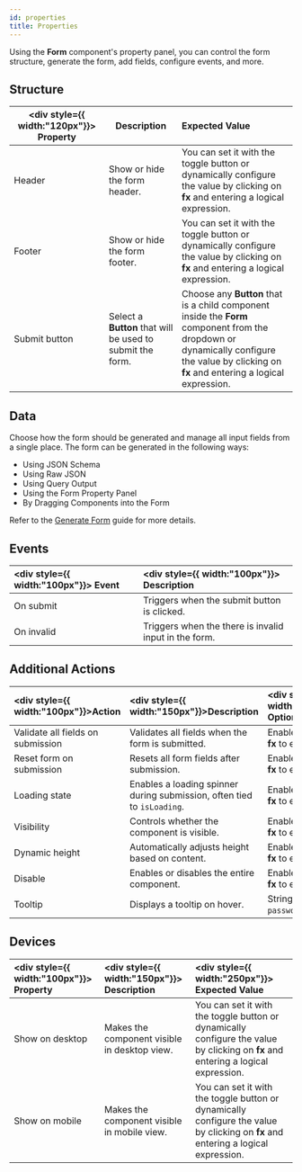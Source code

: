 ```yaml
---
id: properties
title: Properties
---
```


Using the **Form** component's property panel, you can control the form structure, generate the form, add fields, configure events, and more.

## Structure

| <div style={{ width:"120px"}}> Property </div> | Description | Expected Value |
|----------|-------------|:---------------|
| Header | Show or hide the form header. | You can set it with the toggle button or dynamically configure the value by clicking on **fx** and entering a logical expression. |
| Footer | Show or hide the form footer. | You can set it with the toggle button or dynamically configure the value by clicking on **fx** and entering a logical expression. |
| Submit button | Select a **Button** that will be used to submit the form. | Choose any **Button** that is a child component inside the **Form** component from the dropdown or dynamically configure the value by clicking on **fx** and entering a logical expression. |

## Data

Choose how the form should be generated and manage all input fields from a single place. The form can be generated in the following ways:
- Using JSON Schema
- Using Raw JSON
- Using Query Output
- Using the Form Property Panel
- By Dragging Components into the Form

Refer to the [Generate Form](/docs/widgets/form/form) guide for more details.

## Events

| <div style={{ width:"100px"}}> Event </div> | <div style={{ width:"100px"}}> Description </div> |
|:------------|:-----------------|
| On submit  | Triggers when the submit button is clicked. |
| On invalid | Triggers when the there is invalid input in the form.  |

## Additional Actions

| <div style={{ width:"100px"}}>Action</div> | <div style={{ width:"150px"}}>Description</div> | <div style={{ width:"250px"}}>Configuration Options</div> |
|:------------------|:------------|:------------------------------|
| Validate all fields on submission      | Validates all fields when the form is submitted. | Enable/disable the toggle, or use **fx** to enter a logical expression. |
| Reset form on submission               | Resets all form fields after submission.         | Enable/disable the toggle, or use **fx** to enter a logical expression. |
| Loading state                          | Enables a loading spinner during submission, often tied to `isLoading`. | Enable/disable the toggle, or use **fx** to enter a logical expression. |
| Visibility                             | Controls whether the component is visible.       | Enable/disable the toggle, or use **fx** to enter a logical expression. |
| Dynamic height                         | Automatically adjusts height based on content.   | Enable/disable the toggle, or use **fx** to enter a logical expression. |
| Disable                                | Enables or disables the entire component.        | Enable/disable the toggle, or use **fx** to enter a logical expression. |
| Tooltip                                | Displays a tooltip on hover.                     | String value (e.g., `Enter your password here.`) |

## Devices

|<div style={{ width:"100px"}}> Property </div> | <div style={{ width:"150px"}}> Description </div> | <div style={{ width:"250px"}}> Expected Value </div>|
|:---------- |:----------- |:----------|
| Show on desktop | Makes the component visible in desktop view. | You can set it with the toggle button or dynamically configure the value by clicking on **fx** and entering a logical expression. |
| Show on mobile | Makes the component visible in mobile view. | You can set it with the toggle button or dynamically configure the value by clicking on **fx** and entering a logical expression. |
